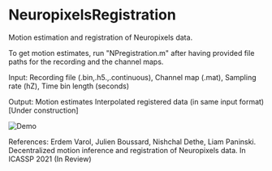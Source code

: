 # NeuropixelsRegistration
 Motion estimation and registration of Neuropixels data.
 
 To get motion estimates, run "NPregistration.m" after having provided file paths for the recording and the channel maps.
 
 Input:
 Recording file (.bin,.h5.,.continuous),
 Channel map (.mat),
 Sampling rate (hZ),
 Time bin length (seconds)
 
 Output:
 Motion estimates
 Interpolated registered data (in same input format) [Under construction]


![Demo](https://github.com/evarol/NeuropixelsRegistration/blob/master/fig1.png)

References:
Erdem Varol, Julien Boussard, Nishchal Dethe, Liam Paninski. 
Decentralized motion inference and registration of Neuropixels data. 
In ICASSP 2021 (In Review)

